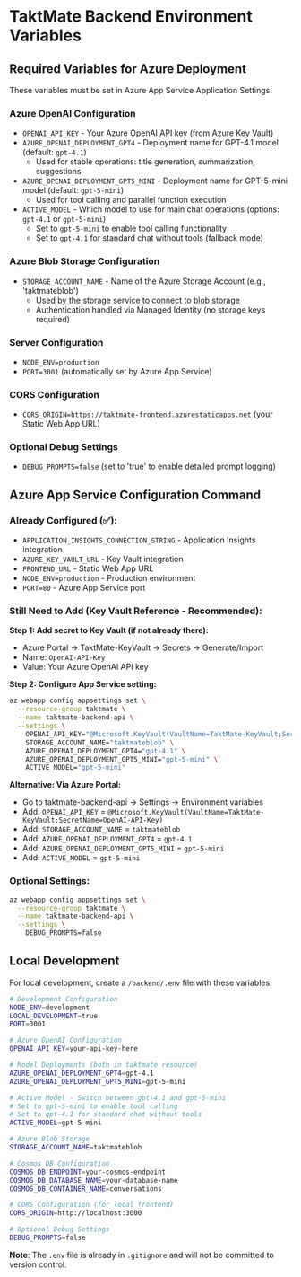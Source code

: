 # TaktMate Backend Environment Variables

## Required Variables for Azure Deployment

These variables must be set in Azure App Service Application Settings:

### Azure OpenAI Configuration
- `OPENAI_API_KEY` - Your Azure OpenAI API key (from Azure Key Vault)
- `AZURE_OPENAI_DEPLOYMENT_GPT4` - Deployment name for GPT-4.1 model (default: `gpt-4.1`)
  - Used for stable operations: title generation, summarization, suggestions
- `AZURE_OPENAI_DEPLOYMENT_GPT5_MINI` - Deployment name for GPT-5-mini model (default: `gpt-5-mini`)
  - Used for tool calling and parallel function execution
- `ACTIVE_MODEL` - Which model to use for main chat operations (options: `gpt-4.1` or `gpt-5-mini`)
  - Set to `gpt-5-mini` to enable tool calling functionality
  - Set to `gpt-4.1` for standard chat without tools (fallback mode)

### Azure Blob Storage Configuration
- `STORAGE_ACCOUNT_NAME` - Name of the Azure Storage Account (e.g., 'taktmateblob')
  - Used by the storage service to connect to blob storage
  - Authentication handled via Managed Identity (no storage keys required)

### Server Configuration  
- `NODE_ENV=production`
- `PORT=3001` (automatically set by Azure App Service)

### CORS Configuration
- `CORS_ORIGIN=https://taktmate-frontend.azurestaticapps.net` (your Static Web App URL)

### Optional Debug Settings
- `DEBUG_PROMPTS=false` (set to 'true' to enable detailed prompt logging)

## Azure App Service Configuration Command

### Already Configured (✅):
- `APPLICATION_INSIGHTS_CONNECTION_STRING` - Application Insights integration
- `AZURE_KEY_VAULT_URL` - Key Vault integration  
- `FRONTEND_URL` - Static Web App URL
- `NODE_ENV=production` - Production environment
- `PORT=80` - Azure App Service port

### Still Need to Add (Key Vault Reference - Recommended):

**Step 1: Add secret to Key Vault (if not already there):**
- Azure Portal → TaktMate-KeyVault → Secrets → Generate/Import
- Name: `OpenAI-API-Key`
- Value: Your Azure OpenAI API key

**Step 2: Configure App Service setting:**
```bash
az webapp config appsettings set \
  --resource-group taktmate \
  --name taktmate-backend-api \
  --settings \
    OPENAI_API_KEY="@Microsoft.KeyVault(VaultName=TaktMate-KeyVault;SecretName=OpenAI-API-Key)" \
    STORAGE_ACCOUNT_NAME="taktmateblob" \
    AZURE_OPENAI_DEPLOYMENT_GPT4="gpt-4.1" \
    AZURE_OPENAI_DEPLOYMENT_GPT5_MINI="gpt-5-mini" \
    ACTIVE_MODEL="gpt-5-mini"
```

**Alternative: Via Azure Portal:**
- Go to taktmate-backend-api → Settings → Environment variables
- Add: `OPENAI_API_KEY` = `@Microsoft.KeyVault(VaultName=TaktMate-KeyVault;SecretName=OpenAI-API-Key)`
- Add: `STORAGE_ACCOUNT_NAME` = `taktmateblob`
- Add: `AZURE_OPENAI_DEPLOYMENT_GPT4` = `gpt-4.1`
- Add: `AZURE_OPENAI_DEPLOYMENT_GPT5_MINI` = `gpt-5-mini`
- Add: `ACTIVE_MODEL` = `gpt-5-mini`

### Optional Settings:
```bash
az webapp config appsettings set \
  --resource-group taktmate \
  --name taktmate-backend-api \
  --settings \
    DEBUG_PROMPTS=false
```

## Local Development

For local development, create a `/backend/.env` file with these variables:

```bash
# Development Configuration
NODE_ENV=development
LOCAL_DEVELOPMENT=true
PORT=3001

# Azure OpenAI Configuration
OPENAI_API_KEY=your-api-key-here

# Model Deployments (both in taktmate resource)
AZURE_OPENAI_DEPLOYMENT_GPT4=gpt-4.1
AZURE_OPENAI_DEPLOYMENT_GPT5_MINI=gpt-5-mini

# Active Model - Switch between gpt-4.1 and gpt-5-mini
# Set to gpt-5-mini to enable tool calling
# Set to gpt-4.1 for standard chat without tools
ACTIVE_MODEL=gpt-5-mini

# Azure Blob Storage
STORAGE_ACCOUNT_NAME=taktmateblob

# Cosmos DB Configuration
COSMOS_DB_ENDPOINT=your-cosmos-endpoint
COSMOS_DB_DATABASE_NAME=your-database-name
COSMOS_DB_CONTAINER_NAME=conversations

# CORS Configuration (for local frontend)
CORS_ORIGIN=http://localhost:3000

# Optional Debug Settings
DEBUG_PROMPTS=false
```

**Note**: The `.env` file is already in `.gitignore` and will not be committed to version control.
